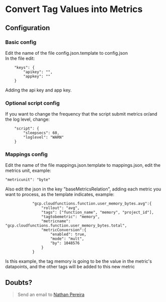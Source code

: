 # Convert Tag Values into Metrics

## Configuration

### Basic config
Edit the name of the file config.json.template to config.json<br />
In the file edit:
```
    "keys": {
        "apikey": "",
        "appkey": ""
    }
```
Adding the api key and app key.

### Optional script config
If you want to change the frequency that the script submit metrics or/and the log level, change:
```
    "script": {
        "sleepsecs": 60,
        "loglevel": "WARN"
    }
```

### Mappings config
Edit the name of the file mappings.json.template to mappings.json, edit the metrics unit, example:
```
"metricunit": "byte"
```
Also edit the json in the key "baseMetricsRelation", adding each metric you want to process, as the template indicates, example:
```
            "gcp.cloudfunctions.function.user_memory_bytes.avg":{
                "rollout": "avg",
                "tags": ["function_name", "memory", "project_id"],
                "tagtobemetric": "memory",
                "metricname": "gcp.cloudfunctions.function.user_memory_bytes.total",
                "metricConversion":{
                    "enabled": true,
                    "mode": "mult",
                    "by": 1048576
                }
            }
```
Is this example, the tag memory is going to be the value in the metric's datapoints, and the other tags will be added to this new metric

## Doubts?
> Send an email to [Nathan Pereira](mailto:nathan.pereira@delfia.tech)
